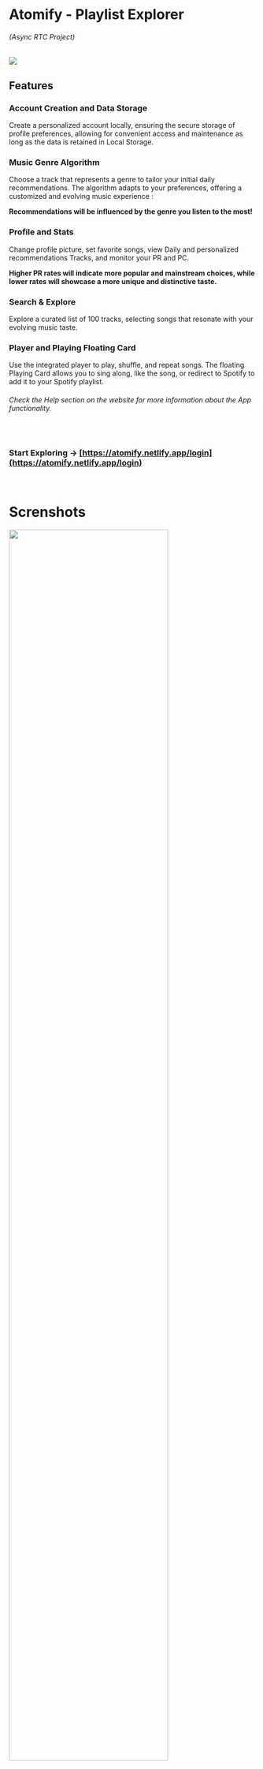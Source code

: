 # Atomify - Playlist Explorer

###### (Async RTC Project)

<img src="https://res.cloudinary.com/drft9abh4/image/upload/v1706346591/Atomify-Responsive-2-BW_tnq3ew.png">
<br>

## Features

### Account Creation and Data Storage

Create a personalized account locally, ensuring the secure storage of profile preferences, allowing for convenient access and maintenance as long as the data is retained in Local Storage.

### Music Genre Algorithm

Choose a track that represents a genre to tailor your initial daily recommendations. The algorithm adapts to your preferences, offering a customized and evolving music experience :

**Recommendations will be influenced by the genre you listen to the most!**

### Profile and Stats

Change profile picture, set favorite songs, view Daily and personalized recommendations Tracks, and monitor your PR and PC.

**Higher PR rates will indicate more popular and mainstream choices, while lower rates will showcase a more unique and distinctive taste.**

### Search & Explore

Explore a curated list of 100 tracks, selecting songs that resonate with your evolving music taste.

### Player and Playing Floating Card

Use the integrated player to play, shuffle, and repeat songs. The floating Playing Card allows you to sing along, like the song, or redirect to Spotify to add it to your Spotify playlist.

###### Check the Help section on the website for more information about the App functionality.

<br>

### Start Exploring -> [https://atomify.netlify.app/login](https://atomify.netlify.app/login)

<br>

# Screnshots

<img width='80%' src="https://res.cloudinary.com/drft9abh4/image/upload/v1706204738/2024-01-17_11h13_33_dweto3.png">
<br>
<img width='80%' src="https://res.cloudinary.com/drft9abh4/image/upload/v1706204489/2024-01-25_18h33_55_ktjwnc.png">
<br>
<img width='80%' src="https://res.cloudinary.com/drft9abh4/image/upload/v1706204490/2024-01-25_18h37_34_ssutt1.png">
<br>
<img width='80%' src="https://res.cloudinary.com/drft9abh4/image/upload/v1706204489/2024-01-25_18h35_36_docprd.png">
<br>
<img width='80%' src="https://res.cloudinary.com/drft9abh4/image/upload/v1706204489/2024-01-25_18h37_12_goe0ve.png">
<br>

